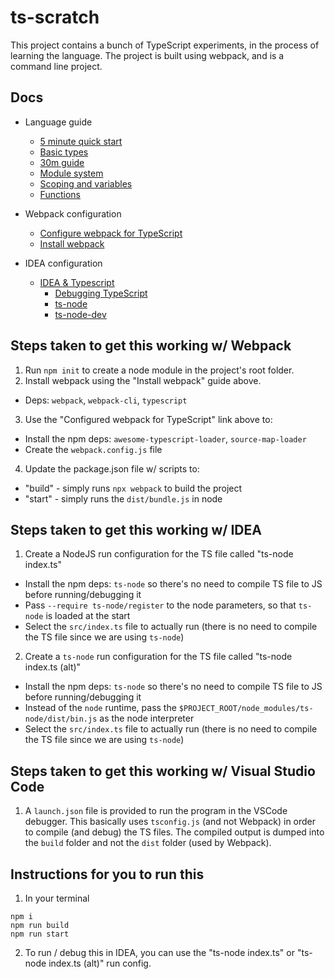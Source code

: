 # ts-scratch

This project contains a bunch of TypeScript experiments, in the process of learning the language. The project is built
using webpack, and is a command line project.

## Docs

- Language guide

  - [5 minute quick start](https://www.typescriptlang.org/docs/handbook/typescript-in-5-minutes.html)
  - [Basic types](https://www.typescriptlang.org/docs/handbook/basic-types.html)
  - [30m guide](https://www.typescriptlang.org/docs/handbook/intro.html)
  - [Module system](https://www.typescriptlang.org/docs/handbook/modules.html)
  - [Scoping and variables](https://www.typescriptlang.org/docs/handbook/variable-declarations.html)
  - [Functions](https://www.typescriptlang.org/docs/handbook/functions.html)

- Webpack configuration

  - [Configure webpack for TypeScript](https://www.typescriptlang.org/docs/handbook/migrating-from-javascript.html)
  - [Install webpack](https://webpack.js.org/guides/getting-started/)

- IDEA configuration
  - [IDEA & Typescript](https://www.jetbrains.com/help/idea/typescript-support.html)
    - [Debugging TypeScript](https://www.jetbrains.com/help/idea/running-and-debugging-typescript.html)
    - [ts-node](https://github.com/TypeStrong/ts-node)
    - [ts-node-dev](https://github.com/whitecolor/ts-node-dev)

## Steps taken to get this working w/ Webpack

1. Run `npm init` to create a node module in the project's root folder.
2. Install webpack using the "Install webpack" guide above.

- Deps: `webpack`, `webpack-cli`, `typescript`

3. Use the "Configured webpack for TypeScript" link above to:

- Install the npm deps: `awesome-typescript-loader`, `source-map-loader`
- Create the `webpack.config.js` file

4. Update the package.json file w/ scripts to:

- "build" - simply runs `npx webpack` to build the project
- "start" - simply runs the `dist/bundle.js` in node

## Steps taken to get this working w/ IDEA

1. Create a NodeJS run configuration for the TS file called "ts-node index.ts"

- Install the npm deps: `ts-node` so there's no need to compile TS file to JS before running/debugging it
- Pass `--require ts-node/register` to the node parameters, so that `ts-node` is loaded at the start
- Select the `src/index.ts` file to actually run (there is no need to compile the TS file since we are using `ts-node`)

2. Create a `ts-node` run configuration for the TS file called "ts-node index.ts (alt)"

- Install the npm deps: `ts-node` so there's no need to compile TS file to JS before running/debugging it
- Instead of the `node` runtime, pass the `$PROJECT_ROOT/node_modules/ts-node/dist/bin.js` as the node interpreter
- Select the `src/index.ts` file to actually run (there is no need to compile the TS file since we are using `ts-node`)

## Steps taken to get this working w/ Visual Studio Code

1. A `launch.json` file is provided to run the program in the VSCode debugger. This basically uses `tsconfig.js` (and
   not Webpack) in order to compile (and debug) the TS files. The compiled output is dumped into the `build` folder and
   not the `dist` folder (used by Webpack).

## Instructions for you to run this

1. In your terminal

```
npm i
npm run build
npm run start
```

2. To run / debug this in IDEA, you can use the "ts-node index.ts" or "ts-node index.ts (alt)" run config.

